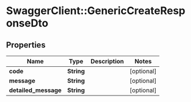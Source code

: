 # SwaggerClient::GenericCreateResponseDto

## Properties
Name | Type | Description | Notes
------------ | ------------- | ------------- | -------------
**code** | **String** |  | [optional] 
**message** | **String** |  | [optional] 
**detailed_message** | **String** |  | [optional] 


